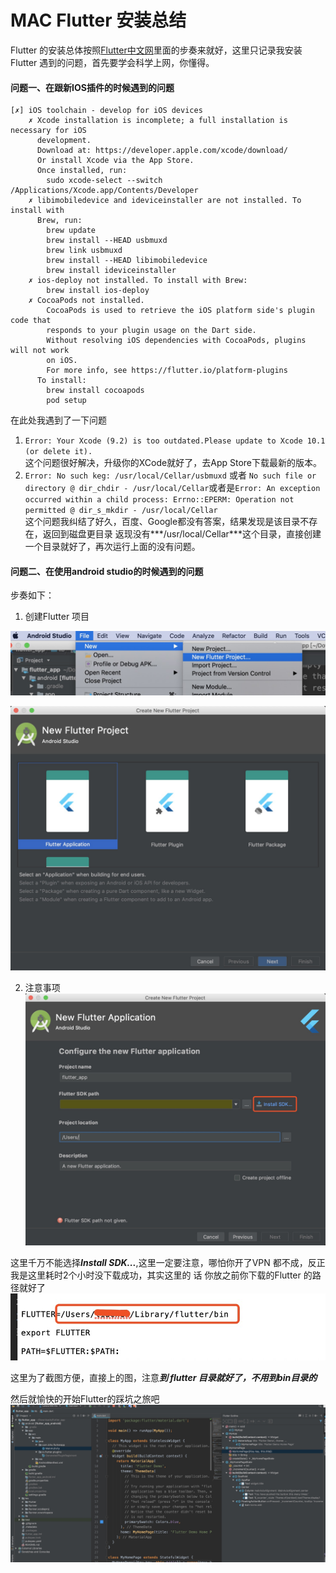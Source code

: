 # MAC Flutter 安装总结

Flutter 的安装总体按照[Flutter中文网]里面的步奏来就好，这里只记录我安装Flutter 遇到的问题，首先要学会科学上网，你懂得。


#### 问题一、在跟新IOS插件的时候遇到的问题

```
[✗] iOS toolchain - develop for iOS devices
    ✗ Xcode installation is incomplete; a full installation is necessary for iOS
      development.
      Download at: https://developer.apple.com/xcode/download/
      Or install Xcode via the App Store.
      Once installed, run:
        sudo xcode-select --switch /Applications/Xcode.app/Contents/Developer
    ✗ libimobiledevice and ideviceinstaller are not installed. To install with
      Brew, run:
        brew update
        brew install --HEAD usbmuxd
        brew link usbmuxd
        brew install --HEAD libimobiledevice
        brew install ideviceinstaller
    ✗ ios-deploy not installed. To install with Brew:
        brew install ios-deploy
    ✗ CocoaPods not installed.
        CocoaPods is used to retrieve the iOS platform side's plugin code that
        responds to your plugin usage on the Dart side.
        Without resolving iOS dependencies with CocoaPods, plugins will not work
        on iOS.
        For more info, see https://flutter.io/platform-plugins
      To install:
        brew install cocoapods
        pod setup

```

在此处我遇到了一下问题  

1. ```Error: Your Xcode (9.2) is too outdated.Please update to Xcode 10.1 (or delete it).```  
这个问题很好解决，升级你的XCode就好了，去App Store下载最新的版本。  
2. ```Error: No such keg: /usr/local/Cellar/usbmuxd``` 或者 ```No such file or directory @ dir_chdir - /usr/local/Cellar```或者是```Error: An exception occurred within a child process:
  Errno::EPERM: Operation not permitted @ dir_s_mkdir - /usr/local/Cellar```  
     这个问题我纠结了好久，百度、Google都没有答案，结果发现是该目录不存在，返回到磁盘更目录 返现没有***/usr/local/Cellar***这个目录，直接创建一个目录就好了，再次运行上面的没有问题。

#### 问题二、在使用android studio的时候遇到的问题
步奏如下：  

1. 创建Flutter 项目  

![](https://raw.githubusercontent.com/LZHS/MarkDownWords/master/images/BE1FA8E3-2A8A-4452-A030-F3BA6D08AAF1.png)

![](https://raw.githubusercontent.com/LZHS/MarkDownWords/master/images/64CA7DF4-FACD-4496-B3D5-0808EB382C78.png)
 
2. 注意事项
![](https://raw.githubusercontent.com/LZHS/MarkDownWords/master/images/3A416D2E-A4AF-4B94-BF64-C36B6241EC34.png) 
 
 这里千万不能选择***Install SDK...***,这里一定要注意，哪怕你开了VPN 都不成，反正我是这里耗时2个小时没下载成功，其实这里的 话 你放之前你下载的Flutter 的路径就好了
 ![](https://raw.githubusercontent.com/LZHS/MarkDownWords/master/images/7C882A8D-FAA4-4AB4-95EF-C11582F3F256.png)
 
 这里为了截图方便，直接上的图，注意***到 flutter 目录就好了，不用到bin目录的***
 
 然后就愉快的开始Flutter的踩坑之旅吧   
 ![](https://raw.githubusercontent.com/LZHS/MarkDownWords/master/images/DF6EEF58-7A0A-4737-9D0D-CA38A0CC1A96.png)






[Flutter中文网]:https://flutterchina.club/setup-macos/